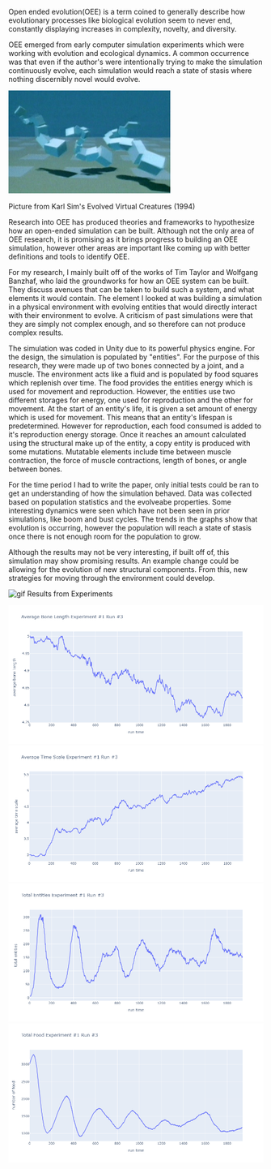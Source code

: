 Open ended evolution(OEE) is a term coined to generally describe how evolutionary processes like biological evolution seem to never end, constantly displaying increases in complexity, novelty, and diversity.

OEE emerged from early computer simulation experiments which were working with evolution and ecological dynamics. A common occurrence was that even if the author's were intentionally trying to make the simulation continuously evolve, each simulation would reach a state of stasis where nothing discernibly novel would evolve.

![image](https://raw.githubusercontent.com/nathan-cain15/ap-research-proj/main/Karl-Sims.jpg)

Picture from Karl Sim's Evolved Virtual Creatures (1994)

Research into OEE has produced theories and frameworks to hypothesize how an open-ended simulation can be built. Although not the only area of OEE research, it is promising as it brings progress to building an OEE simulation, however other areas are important like coming up with better definitions and tools to identify OEE.

For my research, I mainly built off of the works of Tim Taylor and Wolfgang Banzhaf, who laid the groundworks for how an OEE system can be built. They discuss avenues that can be taken to build such a system, and what elements it would contain. The element I looked at was building a simulation in a physical environment with evolving entities that would directly interact with their environment to evolve. A criticism of past simulations were that they are simply not complex enough, and so therefore can not produce complex results.

The simulation was coded in Unity due to its powerful physics engine. For the design, the simulation is populated by "entities". For the purpose of this research, they were made up of two bones connected by a joint, and a muscle. The environment acts like a fluid and is populated by food squares which replenish over time. The food provides the entities energy which is used for movement and reproduction. However, the entities use two different storages for energy, one used for reproduction and the other for movement. At the start of an entity's life, it is given a set amount of energy which is used for movement. This means that an entity's lifespan is predetermined. However for reproduction, each food consumed is added to it's reproduction energy storage. Once it reaches an amount calculated using the structural make up of the entity, a copy entity is produced with some mutations. Mutatable elements include time between muscle contraction, the force of muscle contractions, length of bones, or angle between bones. 

For the time period I had to write the paper, only initial tests could be ran to get an understanding of how the simulation behaved. Data was collected based on population statistics and the evolveabe properties. Some interesting dynamics were seen which have not been seen in prior simulations, like boom and bust cycles. The trends in the graphs show that evolution is occurring, however the population will reach a state of stasis once there is not enough room for the population to grow.

Although the results may not be very interesting, if built off of, this simulation may show promising results. An example change could be allowing for the evolution of new structural components. From this, new strategies for moving through the environment could develop.


![gif](https://raw.githubusercontent.com/nathan-cain15/ap-research-proj/main/simulationgif.gif)
Results from Experiments

![image](https://raw.githubusercontent.com/nathan-cain15/ap-research-proj/main/averagebonelengthexperiment1run3.png)
![image](https://raw.githubusercontent.com/nathan-cain15/ap-research-proj/main/averagetimescaleexperiment1run3.png)
![image](https://raw.githubusercontent.com/nathan-cain15/ap-research-proj/main/totalentitiesexperiment1run3.png)
![image](https://raw.githubusercontent.com/nathan-cain15/ap-research-proj//main/totalfoodexperiment1run3.png)

